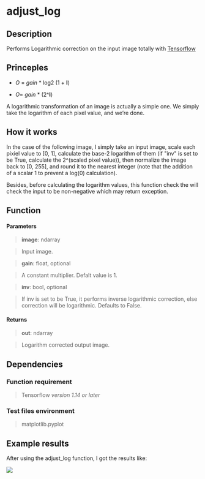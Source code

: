 # adjust_log


## Description
Performs Logarithmic correction on the input image totally with [Tensorflow](https://www.tensorflow.org/) 

## Princeples

- *O* = *gain*  * log2 (1 + **I**) 

- *O*= *gain* * (2^**I**)

A logarithmic transformation of an image is actually a simple one. We simply take the logarithm of each pixel value, and we’re done. 

## How it works
In the case of the following image, I simply take an input image, scale each pixiel value to [0, 1], calculate the base-2 logarithm of them (if "inv" is set to be True, calculate the 2^(scaled pixel value)), then normalize the image back to [0, 255], and round it to the nearest integer (note that the addition of a scalar 1 to prevent a log(0) calculation).

Besides, before calculating the logarithm values, this function check the will check the input to be non-negative which may return exception.


## Function

#### Parameters

>**image**: ndarray

> Input image.

>**gain**: float, optional

> A constant multiplier. Defalt value is 1.

>**inv**: bool, optional

> If inv is set to be True, it performs inverse logarithmic correction, else 
correction will be logarithmic. Defaults to False.

#### Returns
>**out**: ndarray

> Logarithm corrected output image.


## Dependencies

### Function requirement
> Tensorflow *version 1.14 or later*

### Test files environment
> matplotlib.pyplot



## Example results
After using the adjust_log function, I got the results like: 

![](https://github.com/qg007110/PatternFlow/blob/topic-algorithms/image/adjust_log/output.png) 
